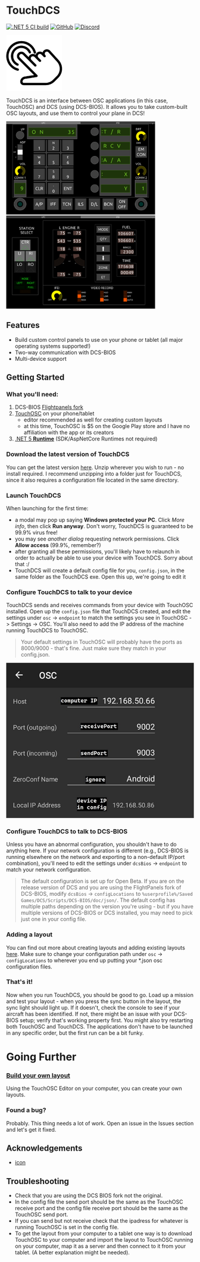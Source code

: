 # TouchDCS

[![.NET 5 CI build](https://github.com/charliefoxtwo/TouchDCS/actions/workflows/build.yml/badge.svg?branch=develop)](https://github.com/charliefoxtwo/TouchDCS/actions/workflows/build.yml)
[![GitHub](https://img.shields.io/github/license/charliefoxtwo/TouchDCS?style=flat-square)](LICENSE)
[![Discord](https://img.shields.io/discord/840762843917582347?style=flat-square)](https://discord.gg/rWAF3AdsKT)

<img src="https://raw.githubusercontent.com/charliefoxtwo/TouchDCS/develop/doc/img/tap.png" alt="TouchDCS logo - a vector outline of a hand tapping a surface, with ripples emanating from the tapped location" width="150" />

TouchDCS is an interface between OSC applications (in this case, TouchOSC) and DCS (using DCS-BIOS). It allows you to take custom-built OSC layouts, and use them to control your plane in DCS!

<img src="https://raw.githubusercontent.com/charliefoxtwo/TouchDCS/develop/doc/img/hornetufc.jpg" alt="" width="400" />
<img src="https://raw.githubusercontent.com/charliefoxtwo/TouchDCS/develop/doc/img/hornetifei.jpg" alt="" width="400" />

## Features

 - Build custom control panels to use on your phone or tablet (all major operating systems supported!)
 - Two-way communication with DCS-BIOS
 - Multi-device support

## Getting Started
### What you'll need:
1. DCS-BIOS [Flightpanels fork]((https://github.com/DCSFlightpanels/dcs-bios))
2. [TouchOSC](https://hexler.net/products/touchosc) on your phone/tablet
    - editor recommended as well for creating custom layouts
    - at this time, TouchOSC is $5 on the Google Play store and I have no affiliation with the app or its creators
3. [.NET 5 **Runtime**](https://dotnet.microsoft.com/download/dotnet/5.0) (SDK/AspNetCore Runtimes not required)

### Download the latest version of TouchDCS
You can get the latest version [here](https://github.com/charliefoxtwo/TouchDCS/releases/latest). Unzip wherever you wish to run - no install required. I recommend unzipping into a folder just for TouchDCS, since it also requires a configuration file located in the same directory.
### Launch TouchDCS
When launching for the first time:
- a modal may pop up saying **Windows protected your PC**. Click _More info_, then click **Run anyway**. Don't worry, TouchDCS is guaranteed to be 99.9% virus free!
- you may see *another dialog* requesting network permissions. Click **Allow access** (99.9%, remember?)
- after granting all these permissions, you'll likely have to relaunch in order to actually be able to use your device with TouchDCS. Sorry about that :/
- TouchDCS will create a default config file for you, `config.json`, in the same folder as the TouchDCS exe. Open this up, we're going to edit it

### Configure TouchDCS to talk to your device
TouchDCS sends and receives commands from your device with TouchOSC installed. Open up the `config.json` file that TouchDCS created, and edit the settings under `osc` -> `endpoint` to match the settings you see in TouchOSC -> Settings -> OSC. You'll also need to add the IP address of the machine running TouchDCS to TouchOSC.
> Your default settings in TouchOSC will probably have the ports as 8000/9000 - that's fine. Just make sure they match in your config.json.

![screenshot of example configuration](doc/img/TouchOSC_OSCSettings.jpg)

### Configure TouchDCS to talk to DCS-BIOS
Unless you have an abnormal configuration, you shouldn't have to do anything here. If your network configuration is different (e.g., DCS-BIOS is running elsewhere on the network and exporting to a non-default IP/port combination), you'll need to edit the settings under `dcsBios` -> `endpoint` to match your network configuration.
> The default configuration is set up for Open Beta. If you are on the release version of DCS and you are using the FlightPanels fork of DCS-BIOS, modify `dcsBios` -> `configLocations` to `%userprofile%/Saved Games/DCS/Scripts/DCS-BIOS/doc/json/`. The default config has multiple paths depending on the version you're using - but if you have multiple versions of DCS-BIOS or DCS installed, you may need to pick just one in your config file.

### Adding a layout
You can find out more about creating layouts and adding existing layouts [here](https://github.com/charliefoxtwo/TouchDCS/wiki/Layouts). Make sure to change your configuration path under `osc` -> `configLocations` to wherever you end up putting your *.json osc configuration files.

### That's it!
Now when you run TouchDCS, you should be good to go. Load up a mission and test your layout - when you press the sync button in the layout, the sync light should light up. If it doesn't, check the console to see if your aircraft has been identified. If not, there might be an issue with your DCS-BIOS setup; verify that's working property first. You might also try restarting both TouchOSC and TouchDCS. The applications don't have to be launched in any specific order, but the first run can be a bit funky.

# Going Further
### [Build your own layout](https://github.com/charliefoxtwo/TouchDCS/wiki/Layouts)
Using the TouchOSC Editor on your computer, you can create your own layouts.

### Found a bug?
Probably. This thing needs a lot of work. Open an issue in the Issues section and let's get it fixed.

## Acknowledgements
 - [icon](https://www.flaticon.com/authors/pixel-perfect)

## Troubleshooting
- Check that you are using the DCS BIOS fork not the original.
- In the config file the send port should be the same as the TouchOSC receive port and the config file receive port should be the same as the TouchOSC send port.
- If you can send but not receive check that the ipadress for whatever is running TouchOSC is set in the config file.
- To get the layout from your computer to a tablet one way is to download TouchOSC to your computer and import the layout to TouchOSC running on your computer, map it as a server and then connect to it from your tablet. (A better explanation might be needed).
